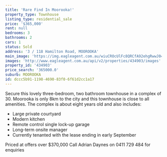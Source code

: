 ```yaml
---
title: 'Rare Find In Moorooka!'
property_type: Townhouse
listing_type: residential_sale
price: '$365,000'
rent: null
bedrooms: 3
bathrooms: 2
cars: 1
status: Sold
address: '3 / 118 Hamilton Road, MOOROOKA'
main_image: 'https://img.eagleagent.com.au/wiuCROcUlFc8QRCfA92ehgRwwJ0=/1280x854/smart/https://s3-us-west-2.amazonaws.com/eagleagent-orig/images/6818820/104937780-image-M.jpg'
images: 'http://www.eagleagent.com.au/api/v2/properties/434903/images'
property_id: '434903'
price_search: '365000.0'
suburb: MOOROOKA
id: dccc5b91-1198-4690-83f0-6f61d2cc1a17
---
```

Secure this lovely three-bedroom, two bathroom townhouse in a complex of 30.
Moorooka is only 8km to the city and this townhouse is close to all amenities.
The complex is about eight years old and also includes:

- Large private courtyard
- Modern kitchen
- Remote control single lock-up garage
- Long-term onsite manager
- Currently tenanted with the lease ending in early September

Priced at offers over $370,000
Call Adrian Daynes on 0411 729 484 for enquiries